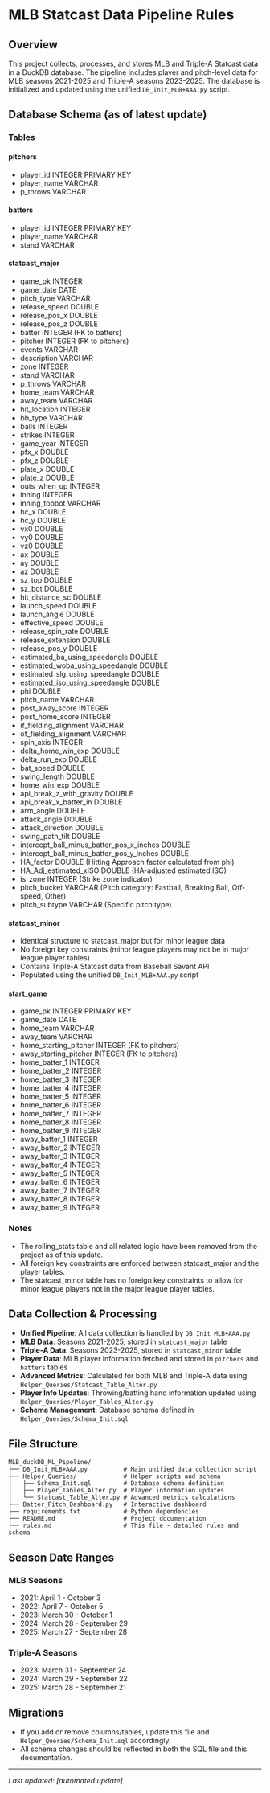 # MLB Statcast Data Pipeline Rules

## Overview
This project collects, processes, and stores MLB and Triple-A Statcast data in a DuckDB database. The pipeline includes player and pitch-level data for MLB seasons 2021-2025 and Triple-A seasons 2023-2025. The database is initialized and updated using the unified `DB_Init_MLB+AAA.py` script.

## Database Schema (as of latest update)

### Tables

#### pitchers
- player_id INTEGER PRIMARY KEY
- player_name VARCHAR
- p_throws VARCHAR

#### batters
- player_id INTEGER PRIMARY KEY
- player_name VARCHAR
- stand VARCHAR

#### statcast_major
- game_pk INTEGER
- game_date DATE
- pitch_type VARCHAR
- release_speed DOUBLE
- release_pos_x DOUBLE
- release_pos_z DOUBLE
- batter INTEGER (FK to batters)
- pitcher INTEGER (FK to pitchers)
- events VARCHAR
- description VARCHAR
- zone INTEGER
- stand VARCHAR
- p_throws VARCHAR
- home_team VARCHAR
- away_team VARCHAR
- hit_location INTEGER
- bb_type VARCHAR
- balls INTEGER
- strikes INTEGER
- game_year INTEGER
- pfx_x DOUBLE
- pfx_z DOUBLE
- plate_x DOUBLE
- plate_z DOUBLE
- outs_when_up INTEGER
- inning INTEGER
- inning_topbot VARCHAR
- hc_x DOUBLE
- hc_y DOUBLE
- vx0 DOUBLE
- vy0 DOUBLE
- vz0 DOUBLE
- ax DOUBLE
- ay DOUBLE
- az DOUBLE
- sz_top DOUBLE
- sz_bot DOUBLE
- hit_distance_sc DOUBLE
- launch_speed DOUBLE
- launch_angle DOUBLE
- effective_speed DOUBLE
- release_spin_rate DOUBLE
- release_extension DOUBLE
- release_pos_y DOUBLE
- estimated_ba_using_speedangle DOUBLE
- estimated_woba_using_speedangle DOUBLE
- estimated_slg_using_speedangle DOUBLE
- estimated_iso_using_speedangle DOUBLE
- phi DOUBLE
- pitch_name VARCHAR
- post_away_score INTEGER
- post_home_score INTEGER
- if_fielding_alignment VARCHAR
- of_fielding_alignment VARCHAR
- spin_axis INTEGER
- delta_home_win_exp DOUBLE
- delta_run_exp DOUBLE
- bat_speed DOUBLE
- swing_length DOUBLE
- home_win_exp DOUBLE
- api_break_z_with_gravity DOUBLE
- api_break_x_batter_in DOUBLE
- arm_angle DOUBLE
- attack_angle DOUBLE
- attack_direction DOUBLE
- swing_path_tilt DOUBLE
- intercept_ball_minus_batter_pos_x_inches DOUBLE
- intercept_ball_minus_batter_pos_y_inches DOUBLE
- HA_factor DOUBLE (Hitting Approach factor calculated from phi)
- HA_Adj_estimated_xISO DOUBLE (HA-adjusted estimated ISO)
- is_zone INTEGER (Strike zone indicator)
- pitch_bucket VARCHAR (Pitch category: Fastball, Breaking Ball, Off-speed, Other)
- pitch_subtype VARCHAR (Specific pitch type)

#### statcast_minor
- Identical structure to statcast_major but for minor league data
- No foreign key constraints (minor league players may not be in major league player tables)
- Contains Triple-A Statcast data from Baseball Savant API
- Populated using the unified `DB_Init_MLB+AAA.py` script

#### start_game
- game_pk INTEGER PRIMARY KEY
- game_date DATE
- home_team VARCHAR
- away_team VARCHAR
- home_starting_pitcher INTEGER (FK to pitchers)
- away_starting_pitcher INTEGER (FK to pitchers)
- home_batter_1 INTEGER
- home_batter_2 INTEGER
- home_batter_3 INTEGER
- home_batter_4 INTEGER
- home_batter_5 INTEGER
- home_batter_6 INTEGER
- home_batter_7 INTEGER
- home_batter_8 INTEGER
- home_batter_9 INTEGER
- away_batter_1 INTEGER
- away_batter_2 INTEGER
- away_batter_3 INTEGER
- away_batter_4 INTEGER
- away_batter_5 INTEGER
- away_batter_6 INTEGER
- away_batter_7 INTEGER
- away_batter_8 INTEGER
- away_batter_9 INTEGER

### Notes
- The rolling_stats table and all related logic have been removed from the project as of this update.
- All foreign key constraints are enforced between statcast_major and the player tables.
- The statcast_minor table has no foreign key constraints to allow for minor league players not in the major league player tables.

## Data Collection & Processing
- **Unified Pipeline**: All data collection is handled by `DB_Init_MLB+AAA.py`
- **MLB Data**: Seasons 2021-2025, stored in `statcast_major` table
- **Triple-A Data**: Seasons 2023-2025, stored in `statcast_minor` table
- **Player Data**: MLB player information fetched and stored in `pitchers` and `batters` tables
- **Advanced Metrics**: Calculated for both MLB and Triple-A data using `Helper_Queries/Statcast_Table_Alter.py`
- **Player Info Updates**: Throwing/batting hand information updated using `Helper_Queries/Player_Tables_Alter.py`
- **Schema Management**: Database schema defined in `Helper_Queries/Schema_Init.sql`

## File Structure
```
MLB_duckDB_ML_Pipeline/
├── DB_Init_MLB+AAA.py          # Main unified data collection script
├── Helper_Queries/             # Helper scripts and schema
│   ├── Schema_Init.sql         # Database schema definition
│   ├── Player_Tables_Alter.py  # Player information updates
│   └── Statcast_Table_Alter.py # Advanced metrics calculations
├── Batter_Pitch_Dashboard.py   # Interactive dashboard
├── requirements.txt            # Python dependencies
├── README.md                   # Project documentation
└── rules.md                    # This file - detailed rules and schema
```

## Season Date Ranges

### MLB Seasons
- 2021: April 1 - October 3
- 2022: April 7 - October 5
- 2023: March 30 - October 1
- 2024: March 28 - September 29
- 2025: March 27 - September 28

### Triple-A Seasons
- 2023: March 31 - September 24
- 2024: March 29 - September 22
- 2025: March 28 - September 21

## Migrations
- If you add or remove columns/tables, update this file and `Helper_Queries/Schema_Init.sql` accordingly.
- All schema changes should be reflected in both the SQL file and this documentation.

---
_Last updated: [automated update]_
